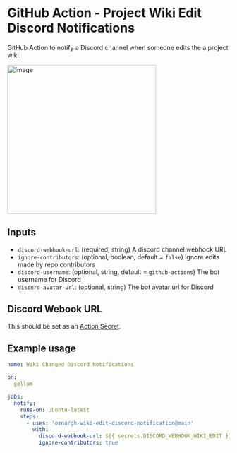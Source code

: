 # GitHub Action - Project Wiki Edit Discord Notifications

GitHub Action to notify a Discord channel when someone edits the a project wiki.

<img width="337" alt="image" src="https://user-images.githubusercontent.com/3979615/179344368-c69554a6-57e9-46d2-a15d-d35af0e41310.png">

## Inputs

* `discord-webhook-url`: (required, string) A discord channel webhook URL 
* `ignore-contributors`: (optional, boolean, default = `false`) Ignore edits made by repo contributors
* `discord-username`: (optional, string, default = `github-actions`) The bot username for Discord
* `discord-avatar-url`: (optional, string) The bot avatar url for Discord

## Discord Webook URL

This should be set as an [Action Secret](https://docs.github.com/en/rest/actions/secrets).

## Example usage

```yml
name: Wiki Changed Discord Notifications

on:
  gollum

jobs:
  notify:
    runs-on: ubuntu-latest
    steps:
      - uses: 'oznu/gh-wiki-edit-discord-notification@main'
        with:
          discord-webhook-url: ${{ secrets.DISCORD_WEBHOOK_WIKI_EDIT }}
          ignore-contributors: true
```